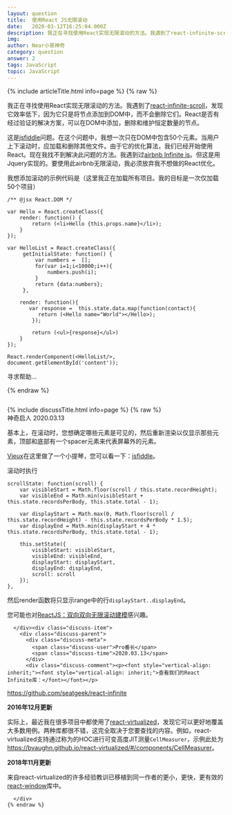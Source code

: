 ```yaml
---
layout: question
title:  使用React JS无限滚动
date:   2020-03-12T16:25:04.000Z
description: 我正在寻找使用React实现无限滚动的方法。我遇到了react-infinite-scroll，发现它效率低下，因为它只是将节点添加到DOM中，而不会删除...
img: 
author: Near小哥神奇
category: question
answer: 2
tags: JavaScript
topic: JavaScript
---
```

<div class="article-root">
  <div class="article">
    {% include articleTitle.html info=page %}
    {% raw %}
    <div class="article-content"><p><font style="vertical-align: inherit;"><font style="vertical-align: inherit;">我正在寻找使用React实现无限滚动的方法。</font><font style="vertical-align: inherit;">我遇到了</font></font><a href="https://github.com/guillaumervls/react-infinite-scroll"><font style="vertical-align: inherit;"><font style="vertical-align: inherit;">react-infinite-scroll</font></font></a><font style="vertical-align: inherit;"><font style="vertical-align: inherit;">，发现它效率低下，因为它只是将节点添加到DOM中，而不会删除它们。</font><font style="vertical-align: inherit;">React是否有经过验证的解决方案，可以在DOM中添加，删除和维护恒定数量的节点。</font></font></p>

<p><font style="vertical-align: inherit;"><font style="vertical-align: inherit;">这是</font></font><a href="http://jsfiddle.net/rajeevprasanna/d24HR/41/"><font style="vertical-align: inherit;"><font style="vertical-align: inherit;">jsfiddle</font></font></a><font style="vertical-align: inherit;"><font style="vertical-align: inherit;">问题。</font><font style="vertical-align: inherit;">在这个问题中，我想一次只在DOM中包含50个元素。</font><font style="vertical-align: inherit;">当用户上下滚动时，应加载和删除其他文件。</font><font style="vertical-align: inherit;">由于它的优化算法，我们已经开始使用React。</font><font style="vertical-align: inherit;">现在我找不到解决此问题的方法。</font><font style="vertical-align: inherit;">我遇到过</font></font><a href="http://airbnb.github.io/infinity/"><font style="vertical-align: inherit;"><font style="vertical-align: inherit;">airbnb Infinite js</font></font></a><font style="vertical-align: inherit;"><font style="vertical-align: inherit;">。</font><font style="vertical-align: inherit;">但这是用Jquery实现的。</font><font style="vertical-align: inherit;">要使用此airbnb无限滚动，我必须放弃我不想做的React优化。</font></font></p>

<p><font style="vertical-align: inherit;"><font style="vertical-align: inherit;">我想添加滚动的示例代码是（这里我正在加载所有项目。我的目标是一次仅加载50个项目）</font></font></p>

<pre><code>/** @jsx React.DOM */<font></font>
<font></font>
var Hello = React.createClass({<font></font>
    render: function() {<font></font>
        return (&lt;li&gt;Hello {this.props.name}&lt;/li&gt;);<font></font>
    }<font></font>
});<font></font>
<font></font>
var HelloList = React.createClass({ <font></font>
     getInitialState: function() {                            <font></font>
         var numbers =  [];<font></font>
         for(var i=1;i&lt;10000;i++){<font></font>
             numbers.push(i);<font></font>
         }<font></font>
         return {data:numbers};<font></font>
     },<font></font>
<font></font>
    render: function(){<font></font>
       var response =  this.state.data.map(function(contact){          <font></font>
          return (&lt;Hello name="World"&gt;&lt;/Hello&gt;);<font></font>
        });<font></font>
<font></font>
        return (&lt;ul&gt;{response}&lt;/ul&gt;)<font></font>
    }<font></font>
});<font></font>
<font></font>
React.renderComponent(&lt;HelloList/&gt;, document.getElementById('content'));<font></font>
</code></pre>

<p><font style="vertical-align: inherit;"><font style="vertical-align: inherit;">寻求帮助...</font></font></p></div>
    {% endraw %}
  </div>
  <p style="height: 0;width:0;overflow: hidden;"> 第1342篇《使用React JS无限滚动》来自Winter(https://github.com/aiyld/aiyld.github.io)的站点</p>
  <div class="discuss-wrapper">
    {% include discussTitle.html info=page %}
    {% raw %}
    <div class="discuss-item">
        <div class="discuss-parent">
          <div class="discuss-meta">
            <span class="discuss-user">神奇启人</span>
            <span class="discuss-time">2020.03.13</span>
          </div>
          <div class="discuss-comment"><p><font style="vertical-align: inherit;"><font style="vertical-align: inherit;">基本上，在滚动时，您想确定哪些元素是可见的，然后重新渲染以仅显示那些元素，顶部和底部有一个spacer元素来代表屏幕外的元素。</font></font></p>

<p><a href="https://github.com/vjeux" rel="nofollow noreferrer"><font style="vertical-align: inherit;"><font style="vertical-align: inherit;">Vjeux</font></font></a><font style="vertical-align: inherit;"><font style="vertical-align: inherit;">在这里做了一个小提琴，您可以看一下：</font></font><a href="http://jsfiddle.net/vjeux/KbWJ2/9/" rel="nofollow noreferrer"><font style="vertical-align: inherit;"><font style="vertical-align: inherit;">jsfiddle</font></font></a><font style="vertical-align: inherit;"><font style="vertical-align: inherit;">。</font></font></p>

<p><font style="vertical-align: inherit;"><font style="vertical-align: inherit;">滚动时执行</font></font></p>

<pre><code>scrollState: function(scroll) {<font></font>
    var visibleStart = Math.floor(scroll / this.state.recordHeight);<font></font>
    var visibleEnd = Math.min(visibleStart + this.state.recordsPerBody, this.state.total - 1);<font></font>
<font></font>
    var displayStart = Math.max(0, Math.floor(scroll / this.state.recordHeight) - this.state.recordsPerBody * 1.5);<font></font>
    var displayEnd = Math.min(displayStart + 4 * this.state.recordsPerBody, this.state.total - 1);<font></font>
<font></font>
    this.setState({<font></font>
        visibleStart: visibleStart,<font></font>
        visibleEnd: visibleEnd,<font></font>
        displayStart: displayStart,<font></font>
        displayEnd: displayEnd,<font></font>
        scroll: scroll<font></font>
    });<font></font>
},<font></font>
</code></pre>

<p><font style="vertical-align: inherit;"><font style="vertical-align: inherit;">然后render函数将只显示range中的行</font></font><code>displayStart..displayEnd</code><font style="vertical-align: inherit;"><font style="vertical-align: inherit;">。</font></font></p>

<p><font style="vertical-align: inherit;"><font style="vertical-align: inherit;">您可能也对</font></font><a href="https://stackoverflow.com/questions/20870448/reactjs-modeling-bi-directional-infinite-scrolling"><font style="vertical-align: inherit;"><font style="vertical-align: inherit;">ReactJS：双向双向无限滚动建模</font></font></a><font style="vertical-align: inherit;"><font style="vertical-align: inherit;">感兴趣</font><font style="vertical-align: inherit;">。</font></font></p></div>
        </div>
        
      </div><div class="discuss-item">
        <div class="discuss-parent">
          <div class="discuss-meta">
            <span class="discuss-user">Pro番长</span>
            <span class="discuss-time">2020.03.13</span>
          </div>
          <div class="discuss-comment"><p><font style="vertical-align: inherit;"><font style="vertical-align: inherit;">查看我们的React Infinite库：</font></font></p>

<p><a href="https://github.com/seatgeek/react-infinite" rel="noreferrer"><font style="vertical-align: inherit;"><font style="vertical-align: inherit;">https://github.com/seatgeek/react-infinite</font></font></a></p>

<p><strong><font style="vertical-align: inherit;"><font style="vertical-align: inherit;">2016年12月更新</font></font></strong></p>

<p><font style="vertical-align: inherit;"><font style="vertical-align: inherit;">实际上</font><font style="vertical-align: inherit;">，最近我在很多项目中</font><font style="vertical-align: inherit;">都使用了</font></font><a href="https://github.com/bvaughn/react-virtualized" rel="noreferrer"><font style="vertical-align: inherit;"><font style="vertical-align: inherit;">react-virtualized</font></font></a><font style="vertical-align: inherit;"><font style="vertical-align: inherit;">，发现它可以更好地覆盖大多数用例。</font><font style="vertical-align: inherit;">两种库都很不错，这完全取决于您要查找的内容。</font><font style="vertical-align: inherit;">例如，react-virtualized支持通过称为的HOC进行可变高度JIT测量</font></font><code>CellMeasurer</code><font style="vertical-align: inherit;"><font style="vertical-align: inherit;">，示例此处为</font></font><a href="https://bvaughn.github.io/react-virtualized/#/components/CellMeasurer" rel="noreferrer"><font style="vertical-align: inherit;"><font style="vertical-align: inherit;">https://bvaughn.github.io/react-virtualized/#/components/CellMeasurer</font></font></a><font style="vertical-align: inherit;"><font style="vertical-align: inherit;">。</font></font></p>

<p><strong><font style="vertical-align: inherit;"><font style="vertical-align: inherit;">2018年11月更新</font></font></strong></p>

<p><font style="vertical-align: inherit;"><font style="vertical-align: inherit;">来自react-virtualized的许多经验教训已移植到</font><font style="vertical-align: inherit;">同一作者</font><font style="vertical-align: inherit;">的更小，更快，更有效的</font></font><a href="https://github.com/bvaughn/react-window" rel="noreferrer"><font style="vertical-align: inherit;"><font style="vertical-align: inherit;">react-window</font></font></a><font style="vertical-align: inherit;"><font style="vertical-align: inherit;">库中。</font></font></p></div>
        </div>
        
      </div>
    {% endraw %}
  </div>
<div>
